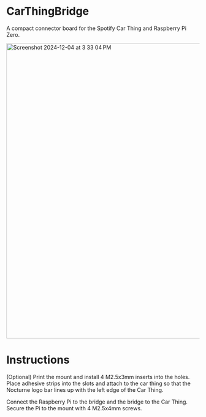 # CarThingBridge
A compact connector board for the Spotify Car Thing and Raspberry Pi Zero.

<img width="771" alt="Screenshot 2024-12-04 at 3 33 04 PM" src="https://github.com/user-attachments/assets/b6781614-9ddb-4c03-b561-87ace9c2db6d">

# Instructions

(Optional) Print the mount and install 4 M2.5x3mm inserts into the holes. Place adhesive strips into the slots and attach to the car thing so that the Nocturne logo bar lines up with the left edge of the Car Thing.

Connect the Raspberry Pi to the bridge and the bridge to the Car Thing. Secure the Pi to the mount with 4 M2.5x4mm screws.
